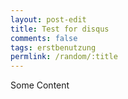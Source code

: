 ```yaml
---
layout: post-edit
title: Test for disqus
comments: false
tags: erstbenutzung
permlink: /random/:title
---
```




Some Content
